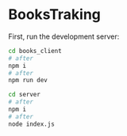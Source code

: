 # BooksTraking

First, run the development server:

```bash
cd books_client
# after
npm i
# after
npm run dev
```

```bash
cd server
# after
npm i
# after
node index.js
```
